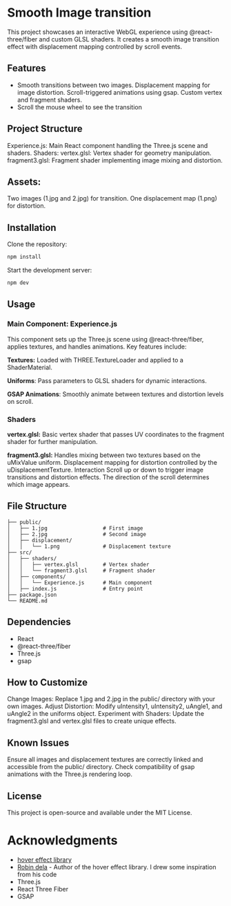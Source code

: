 # Smooth Image transition

This project showcases an interactive WebGL experience using @react-three/fiber and custom GLSL shaders. It creates a smooth image transition effect with displacement mapping controlled by scroll events.

## Features

- Smooth transitions between two images.
Displacement mapping for image distortion.
Scroll-triggered animations using gsap.
Custom vertex and fragment shaders.
- Scroll the mouse wheel to see the transition

## Project Structure

Experience.js: Main React component handling the Three.js scene and shaders.
Shaders:
vertex.glsl: Vertex shader for geometry manipulation.
fragment3.glsl: Fragment shader implementing image mixing and distortion.

## Assets:

Two images (1.jpg and 2.jpg) for transition.
One displacement map (1.png) for distortion.

## Installation
Clone the repository:
```bash
npm install
```
Start the development server:
```bash
npm dev
```
## Usage

### Main Component: Experience.js

This component sets up the Three.js scene using @react-three/fiber, applies textures, and handles animations. Key features include:

**Textures:** Loaded with THREE.TextureLoader and applied to a ShaderMaterial.

**Uniforms**: Pass parameters to GLSL shaders for dynamic interactions.

**GSAP Animations**: Smoothly animate between textures and distortion levels on scroll.

### Shaders
**vertex.glsl:**
Basic vertex shader that passes UV coordinates to the fragment shader for further manipulation.

**fragment3.glsl:** Handles mixing between two textures based on the uMixValue uniform.
Displacement mapping for distortion controlled by the uDisplacementTexture.
Interaction
Scroll up or down to trigger image transitions and distortion effects. The direction of the scroll determines which image appears.

## File Structure
```.
├── public/
│   ├── 1.jpg                  # First image
│   ├── 2.jpg                  # Second image
│   ├── displacement/
│   │   └── 1.png              # Displacement texture
├── src/
│   ├── shaders/
│   │   ├── vertex.glsl        # Vertex shader
│   │   └── fragment3.glsl     # Fragment shader
│   ├── components/
│   │   └── Experience.js      # Main component
│   ├── index.js               # Entry point
├── package.json
└── README.md
```

## Dependencies
- React
- @react-three/fiber
- Three.js
- gsap

## How to Customize
Change Images: Replace 1.jpg and 2.jpg in the public/ directory with your own images.
Adjust Distortion: Modify uIntensity1, uIntensity2, uAngle1, and uAngle2 in the uniforms object.
Experiment with Shaders: Update the fragment3.glsl and vertex.glsl files to create unique effects.

## Known Issues
Ensure all images and displacement textures are correctly linked and accessible from the public/ directory.
Check compatibility of gsap animations with the Three.js rendering loop.

## License
This project is open-source and available under the MIT License.

# Acknowledgments
- [hover effect library](https://github.com/robin-dela/hover-effect)
- [Robin dela](https://github.com/robin-dela) - Author of the hover effect library. I drew some inspiration from his code
- Three.js
- React Three Fiber
- GSAP
